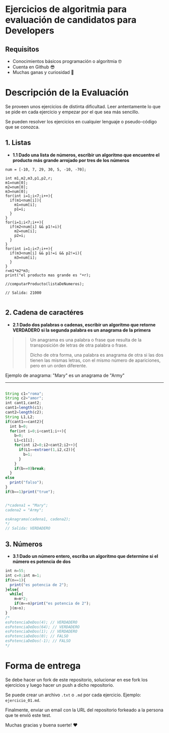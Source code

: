 # Ejercicios de algoritmia para evaluación de candidatos para Developers

## Requisitos

* Conocimientos básicos programación o algoritmia 🤓
* Cuenta en Github 😎
* Muchas ganas y curiosidad 💪

# Descripción de la Evaluación

Se proveen unos ejercicios de distinta dificultad. Leer antentamente lo que se pide en cada ejercicio y empezar por el que sea más sencillo.

Se pueden resolver los ejercicios en cualquier lenguaje o pseudo-código que se conozca.

## 1. Listas

* **1.1 Dado una lista de números, escribir un algoritmo que encuentre el producto más grande arrojado por tres de los números**

```
num = [-10, 7, 29, 30, 5, -10, -70];

int m1,m2,m3,p1,p2,r;
m1=num[0];
m2=num[0];
m3=num[0];
for(int i=1;i<7;i++){
  if(m1<num[i]){
    m1=num[i];
    p1=i;
  }
}  
for(i=1;i<7;i++){
  if(m2<num[i] && p1!=i){
    m2=num[i];
    p2=i;
  }
}  
for(int i=1;i<7;i++){
  if(m3<num[i] && p1!=i && p2!=i){
    m3=num[i];
  }
}  
r=m1*m2*m3;
print("el producto mas grande es "+r);

//computarProducto(listaDeNumeros);

// Salida: 21000


```

## 2. Cadena de caractéres

* **2.1 Dado dos palabras o cadenas, escribir un algoritmo que retorne VERDADERO si la segunda palabra es un anagrama de la primera**

> > Un anagrama es una palabra o frase que resulta de la transposición de letras de otra palabra o frase.
> >
> > Dicho de otra forma, una palabra es anagrama de otra si las dos tienen las mismas letras, con el mismo número de apariciones, pero en un orden diferente.

Ejemplo de anagrama: "Mary" es un anagrama de "Army"


***********

```javascript

String c1="roma";
String c2="amor";
int cant1,cant2;
cant1=length(c1);
cant2=length(c2);
String L1,L2;
if(cant1==cant2){
  int b=0;
  for(int i=0;i<cant1;i++){
    b=0;
    L1=c1[i];
    for(int i2=0;i2<cant2;i2++){
      if(L1==extraer(1,i2,c2)){
        b=1;
      }
    }
    if(b==0)break;
  }
else
  print("falso");
}
if(b==1)print("true");


/*cadena1 = "Mary";
cadena2 = "Army";

esAnagrama(cadena1, cadena2);
*/
// Salida: VERDADERO
```

## 3. Números

* **3.1 Dado un número entero, escriba un algoritmo que determine si el número es potencia de dos**

```javascript
int n=55;
int c=0;int m=1;
if(n==1){
  print("es potencia de 2");
}else{
  while{
    m=m*2;
    if(m==n)print("es potencia de 2");
  }(m>n);
}
/*
esPotenciaDeDos(4); // VERDADERO
esPotenciaDeDos(64); // VERDADERO
esPotenciaDeDos(1); // VERDADERO
esPotenciaDeDos(0); // FALSO
esPotenciaDeDos(-1); // FALSO
*/
```

# Forma de entrega

Se debe hacer un fork de este repositorio, solucionar en ese fork los ejercicios y luego hacer un push a dicho repositorio.

Se puede crear un archivo `.txt` o `.md` por cada ejercicio. Ejemplo: `ejercicio_01.md`.

Finalmente, enviar un email con la URL del repositorio forkeado a la persona que te envió este test.

Muchas gracias y buena suerte! ❤️️

